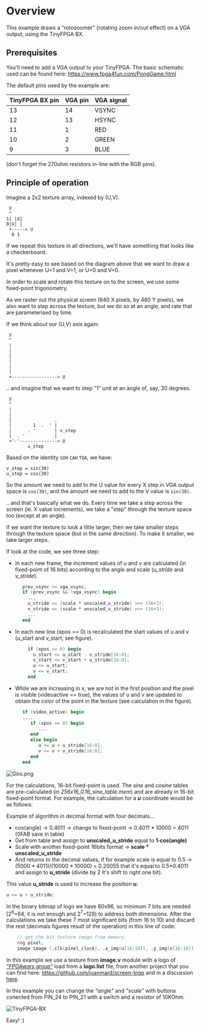 # Overview

This example draws a "rotozoomer" (rotating zoom in/out effect) on a VGA output, using the TinyFPGA BX.

## Prerequisites

You'll need to add a VGA output to your TinyFPGA.  The basic schematic used
can be found here: https://www.fpga4fun.com/PongGame.html

The default pins used by the example are:

| TinyFPGA BX pin | VGA pin | VGA signal |
|-----------------|---------|------------|
| 13 | 14 | VSYNC |
| 12 | 13 | HSYNC |
| 11 | 1 | RED |
| 10 | 2 | GREEN |
| 9 | 3 | BLUE |

(don't forget the 270ohm resistors in-line with the RGB pins).

## Principle of operation

Imagine a 2x2 texture array, indexed by (U,V).

```
 V
 ^
1| |X|
0|X| |
 +-----> U
  0 1
```

If we repeat this texture in all directions, we'll have something
that looks like a checkerboard.

It's pretty easy to see based on the diagram above that we want to draw a pixel whenever U=1 and V=1, or U=0 and V=0.

In order to scale and rotate this texture on to the screen, we
use some fixed-point trigonometry.

As we raster out the physical screen (640 X pixels, by 480 Y pixels), we also want to step across the texture, but we do so at an angle, and rate that are parameterised by time.

If we think about our (U,V) axis again:

```
 V
 ^
 |
 |
 |
 |
 |
 |
 +-----------------> U
```

.. and imagine that we want to step "1" unit at an angle of, say, 30 degrees.

```
 V
 ^
 |           
 |        
 |                .       
 |        1  .  ' |      
 |      . '       | v_step
 |  . '           |
 +'-'--------------> U
        u_step

```     

Based on the identity `SOH` `CAH` `TOA`, we have:

```
v_step = sin(30)
u_step = cos(30)
```

So the amount we need to add to the U value for every X step in VGA output space is `cos(30)`, and the amount we need to add to the V value is `sin(30)`.

.. and that's basically what we do.  Every time we take a step across the screen (ie. X value increments), we take a "step" through the texture space too (except at an angle).

If we want the texture to look a little larger, then we take smaller steps through the texture space (but in the same direction).  To make it smaller, we take larger steps.

If look at the code, we see three step:

* In each new frame, the increment values ​​of u and v are calculated (in fixed-point of 16 bits) according to the angle and scale (_u_stride_ and _v_stride_).
```Verilog
      prev_vsync <= vga_vsync;
      if (prev_vsync && !vga_vsync) begin
        ...
        u_stride <= (scale * unscaled_u_stride) >>> (16+3);
        v_stride <= (scale * unscaled_v_stride) >>> (16+3);
        ...
      end
```
* In each new line (xpos == 0) is recalculated the start values ​​of u and v (u_start and v_start, see figure).
```Verilog
        if (xpos == 0) begin
          u_start <= u_start - v_stride[16:0];
          v_start <= v_start + u_stride[16:0];
          u <= u_start;
          v <= v_start;
        end
```
* While we are increasing in x, we are not in the first position and the pixel is visible (videoactive == true), the values ​​of u and v are updated to obtain the color of the point in the texture (see calculation in the figure).
```Verilog
      if (video_active) begin
      ....
         if (xpos == 0) begin
            ...
         end
         else begin
            u <= u + u_stride[16:0];
            v <= v + v_stride[16:0];
         end
      end
```
![Giro.png](https://raw.githubusercontent.com/juanmard/tinyfpga-bx-demos/develop/examples/rotozoomer4/doc/Giro.png)

For the calculations, 16-bit fixed-point is used.
The _sine_ and _cosine_ tables are pre-calculated (in _256x16_0.16_sine_table.mem_) and are already in 16-bit fixed-point format.
For example, the calculation for a _**u**_ coordinate would be as follows:

Example of algorithm in decimal format with four decimals...

* cos(angle) -> 0.4011 -> change to fixed-point -> 0.4011 * 10000 = 4011 (0FAB save in table)
* Get from table and assign to **unscaled_u_stride** equal to **1·cos(angle)**
* Scale with another fixed-point 16bits format -> **scale * unscaled_u_stride**
* And returns to the decimal values, if for example scale is equal to 0.5 -> (5000 * 4011)/(10000 * 10000) = 0.20055 that it's equal to 0.5*0.4011 and assign to **u_stride** (divide by 2 it's shift to right one bit).

This value **u_stride** is used to increase the position **u**:
```Verilog
u <= u + u_stride;
```
In the binary bitmap of logo we have 80x96, so minimum 7 bits are needed [2<sup>6</sup>=64, it is not enough and 2<sup>7</sup>=128) to address both dimensions. After the calculations we take these 7 most significant bits (from 16 to 10) and discard the rest (decimals figures result of the operation) in this line of code:

```Verilog
    // get the bit texture image from memory.
    reg pixel;
    image image (.clk(pixel_clock), .x_img(u[16:10]), .y_img(v[16:10]), .pixel(pixel));

```
In this example we use a texture from **image.v** module with a logo of [_"FPGAwars group"_](https://groups.google.com/d/forum/fpga-wars-explorando-el-lado-libre) load from a **logo.list** file, from another project that you can find here: https://github.com/juanmard/screen-logo and in a discussion [here](https://groups.google.com/d/topic/fpga-wars-explorando-el-lado-libre/BvualDM5XCk/discussion).

In this example you can change the _"angle"_ and _"scale"_ with buttons conected from PIN_24 to PIN_21 with a switch and a resistor of 10KOhm.

![TinyFPGA-BX](https://raw.githubusercontent.com/juanmard/tinyfpga-bx-demos/develop/examples/rotozoomer4/doc/TinyFPGA-BX.jpg)

Easy! :)
